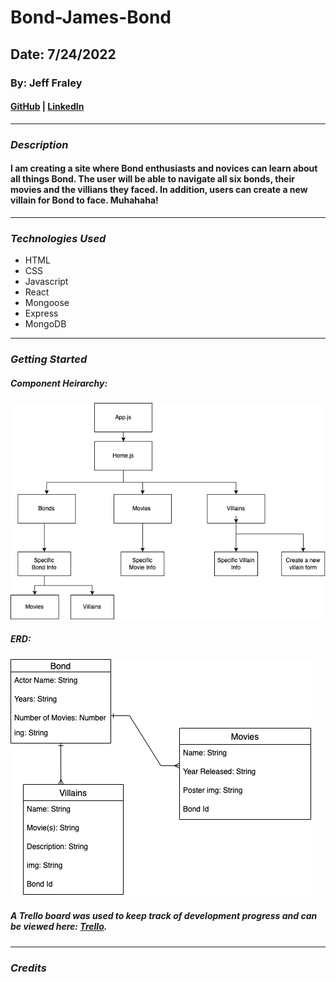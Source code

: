 # Bond-James-Bond

## Date: 7/24/2022

### By: Jeff Fraley

#### [GitHub](https://github.com/frank-booth) | [LinkedIn](https://www.linkedin.com/in/jeff-fraley)

---

### **_Description_**

#### I am creating a site where Bond enthusiasts and novices can learn about all things Bond. The user will be able to navigate all six bonds, their movies and the villians they faced. In addition, users can create a new villain for Bond to face. Muhahaha!

---

### **_Technologies Used_**

- HTML
- CSS
- Javascript
- React
- Mongoose
- Express
- MongoDB

---

### **_Getting Started_**

##### Component Heirarchy:

![Bond component heirarchy](./assets/bond.png)

##### ERD:

![Bond ERD](./assets/bondERD.png)

##### A Trello board was used to keep track of development progress and can be viewed here: [Trello](https://trello.com/b/etdhFArk/bond-project-2).

---

### **_Credits_**
